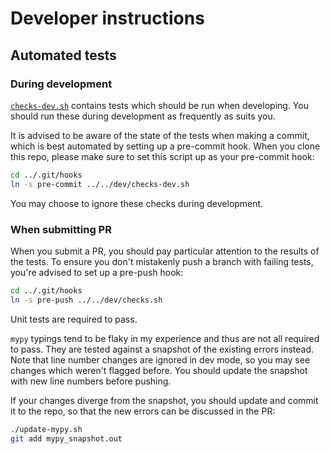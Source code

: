 # Developer instructions

## Automated tests

### During development

[`checks-dev.sh`](./checks-dev.sh) contains tests which should be run when developing.
You should run these during development as frequently as suits you.

It is advised to be aware of the state of the tests when making a commit, which is best automated by setting up a pre-commit hook.
When you clone this repo, please make sure to set this script up as your pre-commit hook:

```sh
cd ../.git/hooks
ln -s pre-commit ../../dev/checks-dev.sh
```

You may choose to ignore these checks during development.

### When submitting PR

When you submit a PR, you should pay particular attention to the results of the tests.
To ensure you don't mistakenly push a branch with failing tests, you're advised to set up a pre-push hook:

```sh
cd ../.git/hooks
ln -s pre-push ../../dev/checks.sh
```

Unit tests are required to pass.

`mypy` typings tend to be flaky in my experience and thus are not all required to pass.
They are tested against a snapshot of the existing errors instead.
Note that line number changes are ignored in dev mode, so you may see changes which weren't flagged before.
You should update the snapshot with new line numbers before pushing.

If your changes diverge from the snapshot, you should update and commit it to the repo, so that the new errors can be discussed in the PR:

```sh
./update-mypy.sh
git add mypy_snapshot.out
```
